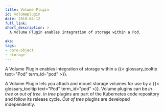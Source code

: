 ```yaml
---
title: Volume Plugin
id: volumeplugin
date: 2018-04-12
full_link:
short_description: >
  A Volume Plugin enables integration of storage within a Pod.

aka:
tags:
- core-object
- storage
---
```

 A Volume Plugin enables integration of storage within a {{< glossary_tooltip text="Pod" term_id="pod" >}}.

<!--more-->

A Volume Plugin lets you attach and mount storage volumes for use by a {{< glossary_tooltip text="Pod" term_id="pod" >}}. Volume plugins can be _in tree_ or _out of tree_. _In tree_ plugins are part of the Kubernetes code repository and follow its release cycle. _Out of tree_ plugins are developed independently.

